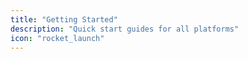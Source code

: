 ```yaml
---
title: "Getting Started"
description: "Quick start guides for all platforms"
icon: "rocket_launch"
---
```


